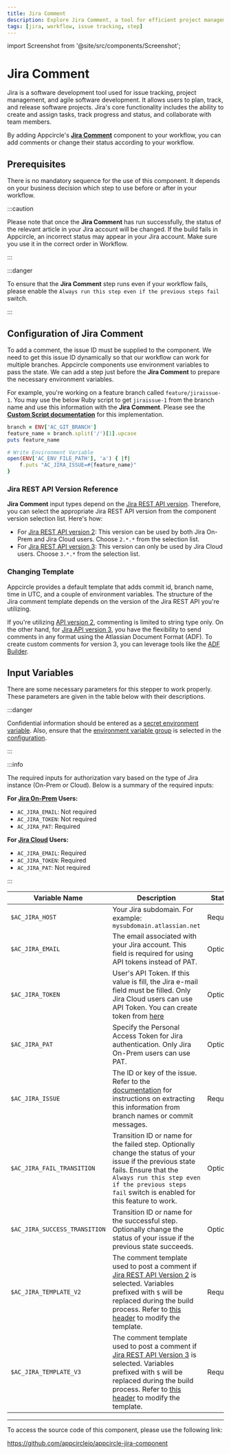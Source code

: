 ```yaml
---
title: Jira Comment
description: Explore Jira Comment, a tool for efficient project management and issue tracking. Enhance your workflow with Appcircle's integration.
tags: [jira, workflow, issue tracking, step]
---
```


import Screenshot from '@site/src/components/Screenshot';

# Jira Comment

Jira is a software development tool used for issue tracking, project management, and agile software development. It allows users to plan, track, and release software projects. Jira's core functionality includes the ability to create and assign tasks, track progress and status, and collaborate with team members.

By adding Appcircle's [**Jira Comment**](https://github.com/appcircleio/appcircle-jira-component/) component to your workflow, you can add comments or change their status according to your workflow.

<Screenshot url='https://cdn.appcircle.io/docs/assets/jira-component1.png' />

## Prerequisites

There is no mandatory sequence for the use of this component. It depends on your business decision which step to use before or after in your workflow.

:::caution

Please note that once the **Jira Comment** has run successfully, the status of the relevant article in your Jira account will be changed. If the build fails in Appcircle, an incorrect status may appear in your Jira account. Make sure you use it in the correct order in Workflow.

:::

:::danger

To ensure that the **Jira Comment** step runs even if your workflow fails, please enable the `Always run this step even if the previous steps fail` switch.

<Screenshot url='https://cdn.appcircle.io/docs/assets/BE3199-jiraPrerequisites.png' />

:::

## Configuration of Jira Comment

To add a comment, the issue ID must be supplied to the component. We need to get this issue ID dynamically so that our workflow can work for multiple branches. Appcircle components use environment variables to pass the state. We can add a step just before the **Jira Comment** to prepare the necessary environment variables.

For example, you're working on a feature branch called `feature/jiraissue-1`. You may use the below Ruby script to get `jiraissue-1` from the branch name and use this information with the **Jira Comment**. Please see the [**Custom Script documentation**](/workflows/common-workflow-steps/custom-script) for this implementation.

```ruby
branch = ENV['AC_GIT_BRANCH']
feature_name = branch.split('/')[1].upcase
puts feature_name

# Write Environment Variable
open(ENV['AC_ENV_FILE_PATH'], 'a') { |f|
    f.puts "AC_JIRA_ISSUE=#{feature_name}"
}
```

### Jira REST API Version Reference

**Jira Comment** input types depend on the [Jira REST API version](https://developer.atlassian.com/server/jira/platform/rest-apis/#uri-structure). Therefore, you can select the appropriate Jira REST API version from the component version selection list. Here's how:

- For [Jira REST API version 2](https://developer.atlassian.com/cloud/jira/platform/rest/v2/intro/#version): This version can be used by both Jira On-Prem and Jira Cloud users. Choose `2.*.*` from the selection list.
- For [Jira REST API version 3](https://developer.atlassian.com/cloud/jira/platform/rest/v3/intro/#version): This version can only be used by Jira Cloud users. Choose `3.*.*` from the selection list.

<Screenshot url='https://cdn.appcircle.io/docs/assets/BE3199-jiraAPIVersion.png' />

### Changing Template

Appcircle provides a default template that adds commit id, branch name, time in UTC, and a couple of environment variables. The structure of the Jira comment template depends on the version of the Jira REST API you're utilizing.

If you're utilizing [API version 2](https://developer.atlassian.com/cloud/jira/platform/rest/v2/api-group-issue-comments/#api-rest-api-2-issue-issueidorkey-comment-post), commenting is limited to string type only. On the other hand, for [Jira API version 3](https://developer.atlassian.com/cloud/jira/platform/rest/v3/api-group-issue-comments/#api-rest-api-3-issue-issueidorkey-comment-post), you have the flexibility to send comments in any format using the Atlassian Document Format (ADF). To create custom comments for version 3, you can leverage tools like the [ADF Builder](https://developer.atlassian.com/cloud/jira/platform/apis/document/playground/).

## Input Variables

There are some necessary parameters for this stepper to work properly. These parameters are given in the table below with their descriptions.

<Screenshot url='https://cdn.appcircle.io/docs/assets/BE3199-jiraInput.png' />

:::danger

Confidential information should be entered as a [secret environment variable](/environment-variables/managing-variables#adding-key-and-text-based-value-pairs). Also, ensure that the [environment variable group](/environment-variables/managing-variables#using-environment-variable-groups-in-builds) is selected in the [configuration](/build/build-process-management/build-profile-configuration/).

:::

:::info

The required inputs for authorization vary based on the type of Jira instance (On-Prem or Cloud). Below is a summary of the required inputs:

**For [Jira On-Prem](https://confluence.atlassian.com/enterprise/using-personal-access-tokens-1026032365.html) Users:**
- `AC_JIRA_EMAIL`: Not required
- `AC_JIRA_TOKEN`: Not required
- `AC_JIRA_PAT`: Required

**For [Jira Cloud](https://support.atlassian.com/atlassian-account/docs/manage-api-tokens-for-your-atlassian-account/) Users:**
- `AC_JIRA_EMAIL`: Required
- `AC_JIRA_TOKEN`: Required
- `AC_JIRA_PAT`: Not required

:::

| Variable Name                 | Description                                                                                                                                                                           | Status   |
| ----------------------------- | ------------------------------------------------------------------------------------------------------------------------------------------------------------------------------------- | -------- |
| `$AC_JIRA_HOST`               | Your Jira subdomain. For example: `mysubdomain.atlassian.net`                                                                                                                         | Required |
| `$AC_JIRA_EMAIL`              | The email associated with your Jira account. This field is required for using API tokens instead of PAT.         | Optional |
| `$AC_JIRA_TOKEN`              | User's API Token. If this value is fill, the Jira e-mail field must be filled. Only Jira Cloud users can use API Token. You can create token from [here](https://id.atlassian.com/manage-profile/security/api-tokens) | Optional |
| `$AC_JIRA_PAT`              | Specify the Personal Access Token for Jira authentication. Only Jira On-Prem users can use PAT.  | Optional |
| `$AC_JIRA_ISSUE`              | The ID or key of the issue. Refer to the [documentation](https://docs.appcircle.io/integrations/jira-integration) for instructions on extracting this information from branch names or commit messages. | Required |
| `$AC_JIRA_FAIL_TRANSITION`    | Transition ID or name for the failed step. Optionally change the status of your issue if the previous state fails. Ensure that the `Always run this step even if the previous steps fail` switch is enabled for this feature to work.  | Optional |
| `$AC_JIRA_SUCCESS_TRANSITION` | Transition ID or name for the successful step. Optionally change the status of your issue if the previous state succeeds.                                                    | Optional |
| `$AC_JIRA_TEMPLATE_V2`           | The comment template used to post a comment if [Jira REST API Version 2](#jira-rest-api-version-reference) is selected. Variables prefixed with `$` will be replaced during the build process. Refer to [this header](#changing-template) to modify the template. | Required |
| `$AC_JIRA_TEMPLATE_V3`           | The comment template used to post a comment if [Jira REST API Version 3](#jira-rest-api-version-reference) is selected. Variables prefixed with `$` will be replaced during the build process. Refer to [this header](#changing-template) to modify the template. | Required |

---

To access the source code of this component, please use the following link:

https://github.com/appcircleio/appcircle-jira-component

